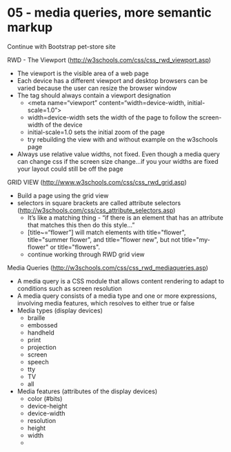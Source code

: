 # 05 - media queries, more semantic markup #

Continue with Bootstrap pet-store site

RWD - The Viewport (http://w3schools.com/css/css_rwd_viewport.asp)
- The viewport is the visible area of a web page
- Each device has a different viewport and desktop browsers can be varied because the user can resize the browser window
- The <meta> tag should always contain a viewport designation
    - <meta name=“viewport” content=“width=device-width, initial-scale=1.0”>
    - width=device-width sets the width of the page to follow the screen-width of the device
    - initial-scale=1.0 sets the initial zoom of the page
    - try rebuilding the view with and without example on the w3schools page
- Always use relative value widths, not fixed. Even though a media query can change css if the screen size change…if you your widths are fixed your layout could still be off the page

GRID VIEW (http://www.w3schools.com/css/css_rwd_grid.asp)
- Build a page using the grid view
- selectors in square brackets are called attribute selectors (http://w3schools.com/css/css_attribute_selectors.asp)
    - It’s like a matching thing - “if there is an element that has an attribute that matches this then do this style…”
    - [title~=“flower”] will match elements with title="flower", title="summer flower", and title="flower new", but not title="my-flower" or title="flowers".
    - continue working through RWD grid view

Media Queries (http://w3schools.com/css/css_rwd_mediaqueries.asp)
- A media query is a CSS module that allows content rendering to adapt to conditions such as screen resolution 
- A media query consists of a media type and one or more expressions, involving media features, which resolves to either true or false
- Media types (display devices)
    - braille
    - embossed
    - handheld
    - print
    - projection
    - screen
    - speech
    - tty
    - TV
    - all
- Media features (attributes of the display devices)
    - color (#bits)
    - device-height
    - device-width
    - resolution
    - height
    - width
    - 
